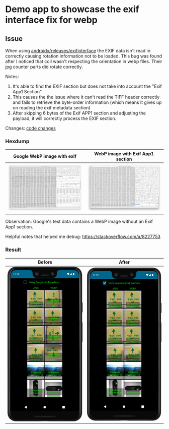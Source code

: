 
# Demo app to showcase the exif interface fix for webp 

## Issue

When using [androidx/releases/exifinterface](https://developer.android.com/jetpack/androidx/releases/exifinterface) the EXIF data isn't read in correctly causing rotation information not to be loaded. This bug was found after I noticed that coil wasn't respecting the orientation in webp files. Their jpg counter parts did rotate correctly.

Notes:
1. It's able to find the EXIF section but does not take into account the "Exif App1 Section"
2. This causes the the issue where it can't read the TIFF header correctly and fails to retrieve the byte-order information (which means it gives up on reading the exif metadata section)
3. After skipping 6 bytes of the Exif APP1 section and adjusting the payload, it will correctly process the EXIF section.

Changes: [code changes](https://github.com/falcon4ever/WebPExifTestApp/blob/master/app/src/main/java/com/epicwindmill/webpexiftestapp/media/ExifInterface.java#L6230-L6242)

### Hexdump

| Google WebP image with exif                       | WebP image with Exif App1 section                   |
|---------------------------------------------------|-----------------------------------------------------|
| <img src="google-exif-hexdump.png" width="400" /> | <img src="laurence-exif-hexdump.png" width="400" /> |

Observation: Google's test data contains a WebP image without an Exif App1 section.

Helpful notes that helped me debug: https://stackoverflow.com/a/8227753

### Result
| Before                                    | After                                       |
|-------------------------------------------|---------------------------------------------|
| <img src="google-exif.png" width="300" /> | <img src="laurence-exif.png" width="300" /> |

